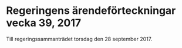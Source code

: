 # Regeringens ärendeförteckningar vecka 39, 2017

Till regeringssammanträdet torsdag den 28 september 2017\.
